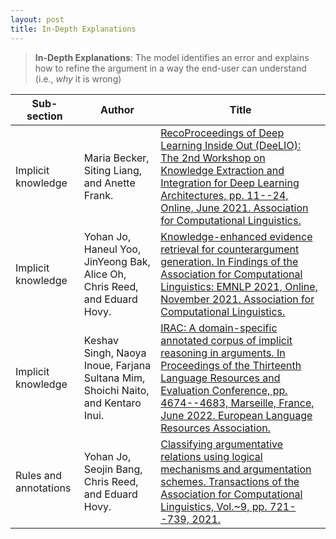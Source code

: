 ```yaml
---
layout: post
title: In-Depth Explanations
---
```


> **In-Depth Explanations**: The model identifies an error and explains how to refine the argument in a way the end-user can understand (i.e., *why* it is wrong)

| Sub-section | Author | Title |
|-------------|--------|-------|
Implicit knowledge | Maria Becker, Siting Liang, and Anette Frank. | [RecoProceedings of Deep Learning Inside Out (DeeLIO): The 2nd Workshop on Knowledge Extraction and Integration for Deep Learning Architectures, pp. 11--24, Online, June 2021. Association for Computational Linguistics.](https://aclanthology.org/2021.deelio-1.pdf) | 
Implicit knowledge | Yohan Jo, Haneul Yoo, JinYeong Bak, Alice Oh, Chris Reed, and Eduard Hovy. | [Knowledge-enhanced evidence retrieval for counterargument generation. In Findings of the Association for Computational Linguistics: EMNLP 2021, Online, November 2021. Association for Computational Linguistics.](https://aclanthology.org/2021.findings-emnlp.264.pdf) | 
Implicit knowledge | Keshav Singh, Naoya Inoue, Farjana Sultana Mim, Shoichi Naito, and Kentaro Inui. | [IRAC: A domain-specific annotated corpus of implicit reasoning in arguments. In Proceedings of the Thirteenth Language Resources and Evaluation Conference, pp. 4674--4683, Marseille, France, June 2022. European Language Resources Association.](https://aclanthology.org/2022.lrec-1.499.pdf) | 
Rules and annotations | Yohan Jo, Seojin Bang, Chris Reed, and Eduard Hovy. | [Classifying argumentative relations using logical mechanisms and argumentation schemes. Transactions of the Association for Computational Linguistics, Vol.~9, pp. 721--739, 2021.](https://aclanthology.org/2021.tacl-1.44.pdf) | 